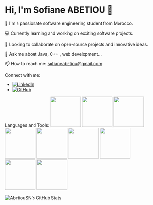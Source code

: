 # Hi, I'm Sofiane ABETIOU 👋

🌱 I'm a passionate software engineering student from Morocco.

💻 Currently learning and working on exciting software projects.

👯 Looking to collaborate on open-source projects and innovative ideas.

💬 Ask me about Java, C++ , web development...

📫 How to reach me: sofianeabetiou@gmail.com

Connect with me:
- [![LinkedIn](https://img.shields.io/badge/LinkedIn-0077B5?style=flat&logo=linkedin&logoColor=white)](https://www.linkedin.com/in/sofianeabetiou/)
- [![GitHub](https://img.shields.io/badge/GitHub-181717?style=flat&logo=github&logoColor=white)](https://github.com/AbetiouSN)

Languages and Tools:
<img src="https://img.shields.io/badge/Java-007396?style=flat&logo=java&logoColor=white" width="100">
<img src="https://img.shields.io/badge/C%2B%2B-00599C?style=flat&logo=c%2B%2B" width="100">
<img src="https://img.shields.io/badge/C-A8B9CC?style=flat&logo=c" width="100">
<img src="https://img.shields.io/badge/PHP-777BB4?style=flat&logo=php&logoColor=white" width="100">
<img src="https://img.shields.io/badge/Laravel-FF2D20?style=flat&logo=laravel&logoColor=white" width="100">
<img src="https://img.shields.io/badge/SQL-4479A1?style=flat&logo=microsoft-sql-server&logoColor=white" width="100">
<img src="https://img.shields.io/badge/PL%2FSQL-F80000?style=flat" width="100">
<img src="https://img.shields.io/badge/Oracle-F80000?style=flat&logo=oracle&logoColor=white" width="100">
<img src="https://img.shields.io/badge/PostgreSQL-336791?style=flat&logo=postgresql&logoColor=white" width="100">


![AbetiouSN's GitHub Stats](https://github-readme-stats.vercel.app/api?username=AbetiouSN&show_icons=true)
